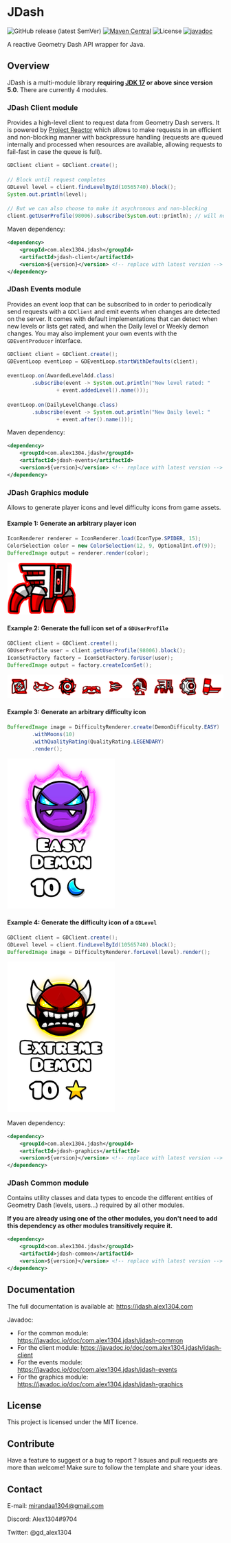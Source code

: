 # JDash

![GitHub release (latest SemVer)](https://img.shields.io/github/v/release/Alex1304/jdash?sort=semver)
[![Maven Central](https://img.shields.io/maven-central/v/com.alex1304.jdash/jdash.svg?label=Maven%20Central)](https://central.sonatype.com/namespace/com.alex1304.jdash)
![License](https://img.shields.io/github/license/Alex1304/jdash)
[![javadoc](https://javadoc.io/badge2/com.alex1304.jdash/jdash-client/javadoc.svg)](https://javadoc.io/doc/com.alex1304.jdash/jdash-client)

A reactive Geometry Dash API wrapper for Java.

## Overview

JDash is a multi-module library **requiring [JDK 17](https://adoptium.net) or above since version 5.0**. There are currently 4 modules.

### JDash Client module

Provides a high-level client to request data from Geometry Dash servers. It is powered by [Project Reactor](https://projectreactor.io) which allows to make requests in an efficient and non-blocking manner with backpressure handling (requests are queued internally and processed when resources are available, allowing requests to fail-fast in case the queue is full).

```java
GDClient client = GDClient.create();

// Block until request completes
GDLevel level = client.findLevelById(10565740).block();
System.out.println(level);

// But we can also choose to make it asychronous and non-blocking
client.getUserProfile(98006).subscribe(System.out::println); // will not block
```

Maven dependency:

```xml
<dependency>
    <groupId>com.alex1304.jdash</groupId>
    <artifactId>jdash-client</artifactId>
    <version>${version}</version> <!-- replace with latest version -->
</dependency>
```

### JDash Events module

Provides an event loop that can be subscribed to in order to periodically send requests with a `GDClient` and emit events when changes are detected on the server. It comes with default implementations that can detect when new levels or lists get rated, and when the Daily level or Weekly demon changes. You may also implement your own events with the `GDEventProducer` interface.

```java
GDClient client = GDClient.create();
GDEventLoop eventLoop = GDEventLoop.startWithDefaults(client);

eventLoop.on(AwardedLevelAdd.class)
        .subscribe(event -> System.out.println("New level rated: "
                + event.addedLevel().name()));

eventLoop.on(DailyLevelChange.class)
        .subscribe(event -> System.out.println("New Daily level: "
                + event.after().name()));
```

Maven dependency:

```xml
<dependency>
    <groupId>com.alex1304.jdash</groupId>
    <artifactId>jdash-events</artifactId>
    <version>${version}</version> <!-- replace with latest version -->
</dependency>
```

### JDash Graphics module

Allows to generate player icons and level difficulty icons from game assets.

#### Example 1: Generate an arbitrary player icon

```java
IconRenderer renderer = IconRenderer.load(IconType.SPIDER, 15);
ColorSelection color = new ColorSelection(12, 9, OptionalInt.of(9));
BufferedImage output = renderer.render(color);
```

![icon](website/docs/assets/spider-15.png)

#### Example 2: Generate the full icon set of a `GDUserProfile`

```java
GDClient client = GDClient.create();
GDUserProfile user = client.getUserProfile(98006).block();
IconSetFactory factory = IconSetFactory.forUser(user);
BufferedImage output = factory.createIconSet();
```

![icon](website/docs/assets/iconSet.png)

#### Example 3: Generate an arbitrary difficulty icon

```java
BufferedImage image = DifficultyRenderer.create(DemonDifficulty.EASY)
        .withMoons(10)
        .withQualityRating(QualityRating.LEGENDARY)
        .render();
```

![icon](website/docs/assets/demon-easy-10-stars-legendary.png)

#### Example 4: Generate the difficulty icon of a `GDLevel`

```java
GDClient client = GDClient.create();
GDLevel level = client.findLevelById(10565740).block();
BufferedImage image = DifficultyRenderer.forLevel(level).render();
```
![icon](website/docs/assets/level.png)


Maven dependency:

```xml
<dependency>
    <groupId>com.alex1304.jdash</groupId>
    <artifactId>jdash-graphics</artifactId>
    <version>${version}</version> <!-- replace with latest version -->
</dependency>
```

### JDash Common module

Contains utility classes and data types to encode the different entities of Geometry Dash (levels, users...) required by all other modules.

**If you are already using one of the other modules, you don't need to add this dependency as other modules transitively require it.**

```xml
<dependency>
    <groupId>com.alex1304.jdash</groupId>
    <artifactId>jdash-common</artifactId>
    <version>${version}</version> <!-- replace with latest version -->
</dependency>
```

## Documentation

The full documentation is available at: https://jdash.alex1304.com

Javadoc:
* For the common module: https://javadoc.io/doc/com.alex1304.jdash/jdash-common
* For the client module: https://javadoc.io/doc/com.alex1304.jdash/jdash-client
* For the events module: https://javadoc.io/doc/com.alex1304.jdash/jdash-events
* For the graphics module: https://javadoc.io/doc/com.alex1304.jdash/jdash-graphics

## License

This project is licensed under the MIT licence.

## Contribute

Have a feature to suggest or a bug to report ? Issues and pull requests are more than welcome! Make sure to follow the template and share your ideas.

## Contact

E-mail: mirandaa1304@gmail.com

Discord: Alex1304#9704

Twitter: @gd_alex1304
